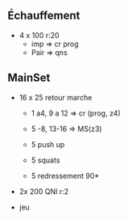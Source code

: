 ## Échauffement

* 4 x 100  r:20
	* imp => cr prog
	* Pair => qns
## MainSet

* 16 x 25 retour marche

	*  1 a4, 9 a 12 => cr (prog, z4)
	*  5 -8, 13-16 => MS(z3)

	* 5 push up
	* 5 squats
	* 5 redressement 90*
* 2x 200 QNI r:2
* jeu
